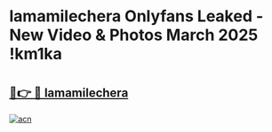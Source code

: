 # lamamilechera Onlyfans Leaked - New Video & Photos March 2025 !km1ka

# <h2><a href="https://dxxqag.iuczelnia.edu.pl?title=lamamilechera&ref=km1ka">🔗👉 🔴 lamamilechera</a></h2>

[![acn](https://github.com/user-attachments/assets/0f9c940e-d8b0-45ae-aac7-cd30a18b3e1c)](https://dxxqag.iuczelnia.edu.pl?title=lamamilechera&ref=km1ka)

